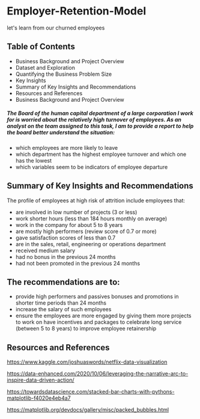 # Employer-Retention-Model
let's learn from our churned employees


## Table of Contents

- Business Background and Project Overview
- Dataset and Exploration
- Quantifying the Business Problem Size
- Key Insights
- Summary of Key Insights and Recommendations
- Resources and References
- Business Background and Project Overview


##### The Board of the human capital department of a large corporation I work for is worried about the relatively high turnover of employees. As an analyst on the team assigned to this task, I am to provide a report to help the board better understand the situation:

- which employees are more likely to leave
- which department has the highest employee turnover and which one has the lowest
- which variables seem to be indicators of employee departure

## Summary of Key Insights and Recommendations
The profile of employees at high risk of attrition include employees that:

- are involved in low number of projects (3 or less)
- work shorter hours (less than 184 hours monthly on average)
- work in the company for about 5 to 8 years
- are mostly high performers (review score of 0.7 or more)
- gave satisfaction scores of less than 0.7
- are in the sales, retail, engineering or operations department
- received medium salary
- had no bonus in the previous 24 months
- had not been promoted in the previous 24 months


## The recommendations are to:

- provide high performers and passives bonuses and promotions in shorter time periods than 24 months
- increase the salary of such employees
- ensure the employees are more engaged by giving them more projects to work on have incentives and packages to celebrate long service (between 5 to 8 years) to improve employee retainership


## Resources and References
https://www.kaggle.com/joshuaswords/netflix-data-visualization

https://data-enhanced.com/2020/10/06/leveraging-the-narrative-arc-to-inspire-data-driven-action/

https://towardsdatascience.com/stacked-bar-charts-with-pythons-matplotlib-f4020e4eb4a7

https://matplotlib.org/devdocs/gallery/misc/packed_bubbles.html
